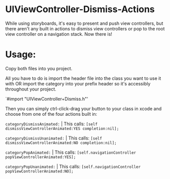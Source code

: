 # UIViewController-Dismiss-Actions
While using storyboards, it's easy to present and push view controllers, but there aren't any built in actions to dismiss view controllers or pop to the root view controller on a navigation stack.  Now there is!

<h1>Usage:</h1>

<p>Copy both files into you project.</p>

All you have to do is import the header file into the class you want to use it with OR import the category into your prefix header so it's accessibly throughout your project.

`#import "UIViewController+Dismiss.h"'

Then you can simply ctrl-click-drag your button to your class in xcode and choose from one of the four actions built in:

`categoryDismissAnimated:` | This calls: `[self dismissViewControllerAnimated:YES completion:nil];`

`categoryDismissUnanimated:` | This calls: `[self dismissViewControllerAnimated:NO completion:nil];`

`categoryPopAnimated:` | This calls: `[self.navigationController popViewControllerAnimated:YES];`

`categoryPopUnanimated:` | This calls: `[self.navigationController popViewControllerAnimated:NO];`

